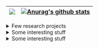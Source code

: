 
| <a href="https://github.com/anuraghazra/github-readme-stats"><img align="center" src="https://github-readme-stats.vercel.app/api/top-langs/?username=frandreoli&layout=compact&hide_border=true" /></a> |  <a href="https://github.com/anuraghazra/github-readme-stats"><img align="center" src="https://github-readme-stats.vercel.app/api/pin/?username=frandreoli&repo=atoms_optical_response&hide_border=true" alt="Anurag's github stats" /></a> |
| ------------- | ------------- |


<div>

 <details>
    <summary>Few research projects</summary>
    <ul>
      <li><a href="https://github.com/username/project1">Project 1</a></li>
      <li><a href="https://github.com/username/project2">Project 2</a></li>
      <li><a href="https://github.com/username/project3">Project 3</a></li>
    </ul>
  </details>

 <details>
    <summary>Some interesting stuff</summary>
    <ul>
      <li><a href="https://github.com/username/random1">Random Project 1</a></li>
      <li><a href="https://github.com/username/random2">Random Project 2</a></li>
      <li><a href="https://github.com/username/random3">Random Project 3</a></li>
    </ul>
  </details>

 <details>
    <summary>Some interesting stuff</summary>
    <ul>
      <li><a href="https://github.com/username/random1">Random Project 1</a></li>
      <li><a href="https://github.com/username/random2">Random Project 2</a></li>
      <li><a href="https://github.com/username/random3">Random Project 3</a></li>
    </ul>
  </details>

</div>
